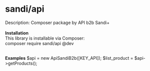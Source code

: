 # sandi/api
Description: Composer package by API b2b Sandi+ </br> </br>
<b>Installation</b> </br>
This library is installable via Composer: </br>
composer require sandi/api @dev </br></br>

<b>Examples</b>
$api = new ApiSandiB2b([KEY_API]);
$list_product = $api->getProducts();
